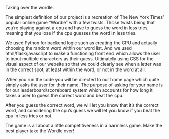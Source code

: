 Taking over the wordle. 

The simplest definition of our project is a recreation of The New York Times’ popular online game “Wordle” with a few twists. Those twists being that you’re playing against a cpu and have to guess the word in less tries, meaning that you lose if the cpu guesses the word in less tries. 

We used Python for backend logic such as creating the CPU and actually choosing the random word within our word list. And we used html/flask/javascript to make a functioning front end which allows the user to input multiple characters as their guess. Ultimately using CSS for the visual aspect of our website so that we could clearly see when a letter was in the correct spot, at least within the word, or not in the word at all. 

When you run the code you will be directed to our home page which quite simply asks the user for their name. The purpose of asking for your name is for our leaderboard/scoreboard system which accounts for how long it takes a user to guess the correct word and beat the cpu.

After you guess the correct word, we will let you know that it’s the correct word, and considering the cpu’s guess we will let you know if you beat the cpu in less tries or not. 

The game is all about a little competitiveness in a harmless game. Make the best player take the Wordle over!  
